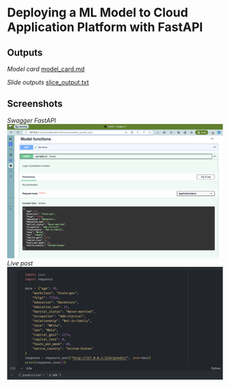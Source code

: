 # Deploying a ML Model to Cloud Application Platform with FastAPI

## Outputs
*Model card*
[model_card.md](./model_card.md)

*Slide outputs*
[slice_output.txt](./model/slice_output.txt)

## Screenshots
*Swagger FastAPI*
![swagger](./screenshots/swagger_fast_api.png)
*Live post*
![live-post](./screenshots/live-post.png)